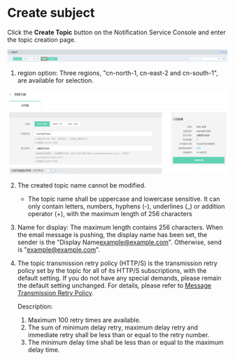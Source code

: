 # Create subject

Click the **Create Topic** button on the Notification Service Console and enter the topic creation page.

![创建](../../../../../image/Internet-Middleware/Notification-Service/创建主题1.png)

1. region option: Three regions, "cn-north-1, cn-east-2 and cn-south-1", are available for selection.

![创建](../../../../../image/Internet-Middleware/Notification-Service/创建主题2.png)

2. The created topic name cannot be modified.

   - The topic name shall be uppercase and lowercase sensitive. It can only contain letters, numbers, hyphens (-), underlines (_) or addition operator (+), with the maximum length of 256 characters

3. Name for display: The maximum length contains 256 characters. When the email message is pushing, the display name has been set, the sender is the "Display Name<example@example.com>". Otherwise, send is "<example@example.com>".

4. The topic transmission retry policy (HTTP/S) is the transmission retry policy set by the topic for all of its HTTP/S subscriptions, with the default setting. If you do not have any special demands, please remain the default setting unchanged. For details, please refer to [Message Transmission Retry Policy](../Message-Management/Reties-Policies.md).

   Description:

   1. Maximum 100 retry times are available.
   2. The sum of minimum delay retry, maximum delay retry and immediate retry shall be less than or equal to the retry number.
   3. The minimum delay time shall be less than or equal to the maximum delay time.
